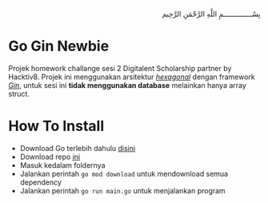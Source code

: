 <p align="right">
بِسْــــــــــــــمِ اللَّهِ الرَّحْمَنِ الرَّحِيم 
</p>

# Go Gin Newbie
Projek homework challange sesi 2 Digitalent Scholarship partner by Hacktiv8. Projek ini menggunakan arsitektur [_hexagonal_](https://blog.octo.com/en/hexagonal-architecture-three-principles-and-an-implementation-example/) dengan framework [_Gin_](https://gin-gonic.com/), untuk sesi ini **tidak menggunakan database** melainkan hanya array struct.

# How To Install
- Download Go terlebih dahulu [disini](https://golang.org/dl/)
- Download repo [ini](https://github.com/afrizal423/go-gin-newbie/archive/master.zip)
- Masuk kedalam foldernya
- Jalankan perintah ```go mod download``` untuk mendownload semua dependency
- Jalankan perintah ```go run main.go``` untuk menjalankan program